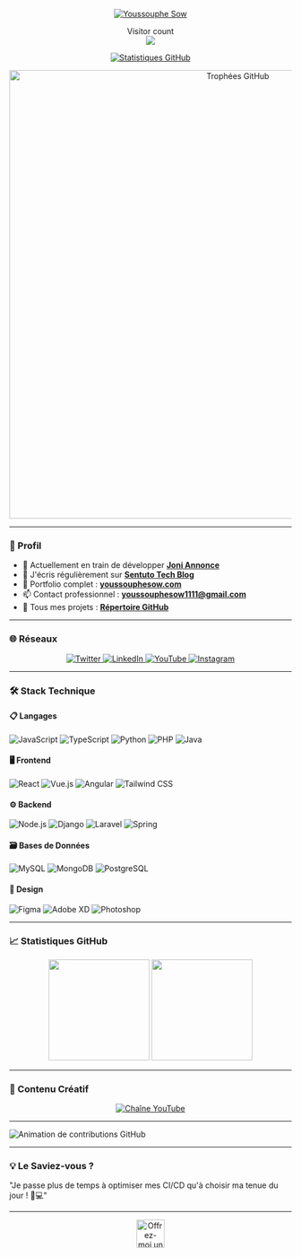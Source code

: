 <p align="center">
  <a href="http://orbitturner.com/"><img src="https://youssouphesow.github.io/youssouphesow?raw=true" width="auto" alt="Youssouphe Sow"/></a>
</p>

<p align="center"> 
  Visitor count<br>
  <img src="https://profile-counter.glitch.me/youssouphesow/count.svg" />
</p>

<p align="center">
  <a href="https://git.io/streak-stats">
    <img src="https://streak-stats.demolab.com?user=youssouphesow&theme=dark&locale=fr" alt="Statistiques GitHub" />
  </a>
</p>

<p align="center">
  <a href="https://github.com/youssouphesow/github-profile-trophy">
    <img src="https://github-profile-trophy.vercel.app/?username=youssouphesow&theme=onedark&margin-w=15" alt="Trophées GitHub" width="800"/>
  </a>
</p>

---

### 📍 Profil

- 🔭 Actuellement en train de développer **[Joni Annonce](https://annonces.joni.sn)**
- 📝 J'écris régulièrement sur **[Sentuto Tech Blog](https://www.sentuto.com)**
- 🎨 Portfolio complet : **[youssouphesow.com](https://www.youssouphesow.com)**
- 📫 Contact professionnel : **youssouphesow1111@gmail.com**
- 🚀 Tous mes projets : **[Répertoire GitHub](https://github.com/Youssouphe-sow?tab=repositories)**

---

### 🌐 Réseaux

<p align="center">
  <a href="https://twitter.com/youssouphs">
    <img src="https://img.shields.io/badge/Twitter-1DA1F2?logo=twitter&logoColor=white&style=for-the-badge" alt="Twitter"/>
  </a>
  <a href="https://linkedin.com/in/youssouphesow">
    <img src="https://img.shields.io/badge/LinkedIn-0077B5?logo=linkedin&logoColor=white&style=for-the-badge" alt="LinkedIn"/>
  </a>
  <a href="https://youtube.com/pdgtutoriel">
    <img src="https://img.shields.io/badge/YouTube-FF0000?logo=youtube&logoColor=white&style=for-the-badge" alt="YouTube"/>
  </a>
  <a href="https://instagram.com/youssouphe__sow">
    <img src="https://img.shields.io/badge/Instagram-E4405F?logo=instagram&logoColor=white&style=for-the-badge" alt="Instagram"/>
  </a>
</p>

---

### 🛠 Stack Technique

#### 📋 Langages
![JavaScript](https://img.shields.io/badge/-JavaScript-F7DF1E?logo=javascript&logoColor=black)
![TypeScript](https://img.shields.io/badge/-TypeScript-3178C6?logo=typescript&logoColor=white)
![Python](https://img.shields.io/badge/-Python-3776AB?logo=python&logoColor=white)
![PHP](https://img.shields.io/badge/-PHP-777BB4?logo=php&logoColor=white)
![Java](https://img.shields.io/badge/-Java-007396?logo=java&logoColor=white)

#### 🖥 Frontend
![React](https://img.shields.io/badge/-React-61DAFB?logo=react&logoColor=black)
![Vue.js](https://img.shields.io/badge/-Vue.js-4FC08D?logo=vuedotjs&logoColor=white)
![Angular](https://img.shields.io/badge/-Angular-DD0031?logo=angular&logoColor=white)
![Tailwind CSS](https://img.shields.io/badge/-Tailwind%20CSS-06B6D4?logo=tailwind-css&logoColor=white)

#### ⚙ Backend
![Node.js](https://img.shields.io/badge/-Node.js-339933?logo=node.js&logoColor=white)
![Django](https://img.shields.io/badge/-Django-092E20?logo=django&logoColor=white)
![Laravel](https://img.shields.io/badge/-Laravel-FF2D20?logo=laravel&logoColor=white)
![Spring](https://img.shields.io/badge/-Spring-6DB33F?logo=spring&logoColor=white)

#### 🗃 Bases de Données
![MySQL](https://img.shields.io/badge/-MySQL-4479A1?logo=mysql&logoColor=white)
![MongoDB](https://img.shields.io/badge/-MongoDB-47A248?logo=mongodb&logoColor=white)
![PostgreSQL](https://img.shields.io/badge/-PostgreSQL-4169E1?logo=postgresql&logoColor=white)

#### 🎨 Design
![Figma](https://img.shields.io/badge/-Figma-F24E1E?logo=figma&logoColor=white)
![Adobe XD](https://img.shields.io/badge/-Adobe%20XD-FF61F6?logo=adobe-xd&logoColor=white)
![Photoshop](https://img.shields.io/badge/-Photoshop-31A8FF?logo=adobe-photoshop&logoColor=white)

---

### 📈 Statistiques GitHub

<p align="center">
  <img height="180em" src="https://github-readme-stats.vercel.app/api?username=youssouphesow&show_icons=true&theme=dark&locale=fr"/>
  <img height="180em" src="https://github-readme-stats.vercel.app/api/top-langs/?username=youssouphesow&layout=compact&theme=dark&locale=fr"/>
</p>

---

### 🎥 Contenu Créatif
<p align="center">
  <a href="https://www.youtube.com/c/pdgtutoriel">
    <img src="https://img.shields.io/badge/-Tutoriels%20YouTube-FF0000?logo=youtube&logoColor=white&style=for-the-badge" alt="Chaîne YouTube"/>
  </a>
</p>

---

<picture>
  <source
    media="(prefers-color-scheme: dark)"
    srcset="https://youssouphesow.github.io/youssouphesow/github-contribution-grid-snake-dark.svg"
  >
  <source
    media="(prefers-color-scheme: light)"
    srcset="https://youssouphesow.github.io/youssouphesow/github-contribution-grid-snake.svg"
  >
  <img
    alt="Animation de contributions GitHub"
    src="https://youssouphesow.github.io/youssouphesow/github-contribution-grid-snake.svg"
  >
</picture>

---

### 💡 Le Saviez-vous ?
"Je passe plus de temps à optimiser mes CI/CD qu'à choisir ma tenue du jour ! 👨💻"

---

<p align="center">
  <a href="https://www.buymeacoffee.com/youssouphesow">
    <img src="https://cdn.buymeacoffee.com/buttons/v2/default-yellow.png" height="50" alt="Offrez-moi un café"/>
  </a>
</p>